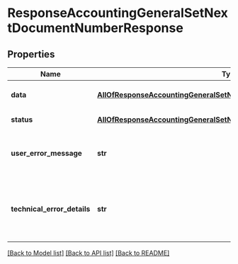 # ResponseAccountingGeneralSetNextDocumentNumberResponse

## Properties
Name | Type | Description | Notes
------------ | ------------- | ------------- | -------------
**data** | [**AllOfResponseAccountingGeneralSetNextDocumentNumberResponseData**](AllOfResponseAccountingGeneralSetNextDocumentNumberResponseData.md) | API specific response data | [optional] 
**status** | [**AllOfResponseAccountingGeneralSetNextDocumentNumberResponseStatus**](AllOfResponseAccountingGeneralSetNextDocumentNumberResponseStatus.md) | Response status | [optional] 
**user_error_message** | **str** | Error message, in a user readable format | [optional] 
**technical_error_details** | **str** | Technical error details, let us know if you received this. | [optional] 

[[Back to Model list]](../README.md#documentation-for-models) [[Back to API list]](../README.md#documentation-for-api-endpoints) [[Back to README]](../README.md)


